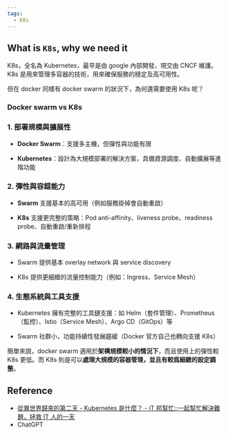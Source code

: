 ```yaml
---
tags:
  - K8s
---
```

## What is `K8s`, why we need it

K8s，全名為 Kubernetes，最早是由 google 內部開發，現交由 CNCF 維護。K8s 是用來管理多容器的技術，用來確保服務的穩定及高可用性。

但在 docker 同樣有 docker swarm 的狀況下，為何還需要使用 K8s 呢？

### Docker swarm  vs K8s

### 1. **部署規模與擴展性**

- **Docker Swarm**：支援多主機，但彈性與功能有限
    
- **Kubernetes**：設計為大規模部署的解決方案，具備資源調度、自動擴展等進階功能
    
###  2. **彈性與容錯能力**

- **Swarm** 支援基本的高可用（例如服務掛掉會自動重啟）
    
- **K8s** 支援更完整的策略：Pod anti-affinity、liveness probe、readiness probe、自動重啟/重新排程
    
###  3. **網路與流量管理**

- Swarm 提供基本 overlay network 與 service discovery
    
- K8s 提供更細緻的流量控制能力（例如：Ingress、Service Mesh）

###  4. **生態系統與工具支援**

- Kubernetes 擁有完整的工具鏈支援：如 Helm（套件管理）、Prometheus（監控）、Istio（Service Mesh）、Argo CD（GitOps）等
    
- Swarm 社群小，功能持續性發展趨緩（Docker 官方自己也轉向支援 K8s）


簡單來說，docker swarm 適用於**架構規模較小的情況下**，而且使用上的彈性較 K8s 更低。而 K8s 則是可以**處理大規模的容器管理，並且有較爲細緻的設定調整**。

## Reference

- [從異世界歸來的第二天 - Kubernetes 是什麼？ - iT 邦幫忙::一起幫忙解決難題，拯救 IT 人的一天](https://ithelp.ithome.com.tw/articles/10287154)
- ChatGPT